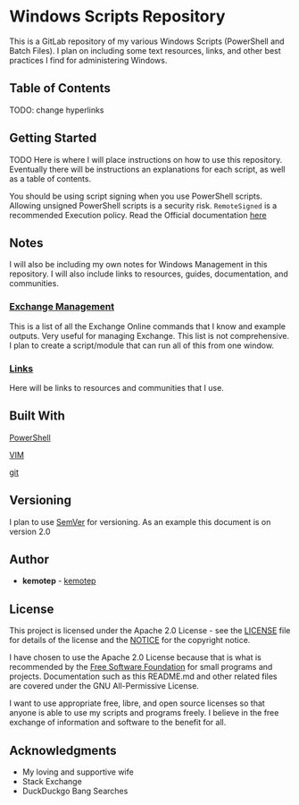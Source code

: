 # Windows Scripts Repository
 

This is a GitLab repository of my various Windows Scripts (PowerShell and Batch Files). I plan on including some text resources, links, and other best practices I find for administering Windows.

## Table of Contents
TODO: change hyperlinks

## Getting Started
TODO
Here is where I will place instructions on how to use this repository. Eventually there will be instructions an explanations for each script, as well as a table of contents.

You should be using script signing when you use PowerShell scripts. Allowing unsigned PowerShell scripts is a security risk. `RemoteSigned` is a recommended Execution policy. Read the Official documentation [here](https://docs.microsoft.com/en-us/powershell/module/microsoft.powershell.core/about/about_execution_policies?view=powershell-5.1)


## Notes

I will also be including my own notes for Windows Management in this repository. I will also include links to resources, guides, documentation, and communities.

  ### [Exchange Management](https://github.com/kemotep/Windows/blob/master/Notes/Exchange%20Management.md)
  
  This is a list of all the Exchange Online commands that I know and example outputs. Very useful for managing Exchange. This list is not comprehensive. I plan to create a script/module that can run all of this from one window.

  ### [Links](https://github.com/kemotep/Windows/blob/master/Notes/Links.md)
  
  Here will be links to resources and communities that I use.


## Built With

[PowerShell](https://docs.microsoft.com/en-us/powershell/)

[VIM](https://www.vim.org/)

[git](https://git-scm.com/)


## Versioning

I plan to use [SemVer](http://semver.org/) for versioning. As an example this document is on version 2.0


## Author

* **kemotep** - [kemotep](https://gitlab.com/kemotep)


## License

This project is licensed under the Apache 2.0 License - see the [LICENSE](LICENSE) file for details of the license and the [NOTICE](NOTICE) for the copyright notice.

I have chosen to use the Apache 2.0 License because that is what is recommended by the [Free Software Foundation](https://www.gnu.org/licenses/license-recommendations.html) for small programs and projects. Documentation such as this README.md and other related files are covered under the GNU All-Permissive License.

I want to use appropriate free, libre, and open source licenses so that anyone is able to use my scripts and programs freely. I believe in the free exchange of information and software to the benefit for all. 

## Acknowledgments

* My loving and supportive wife
* Stack Exchange
* DuckDuckgo Bang Searches
